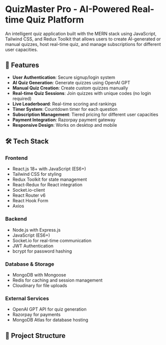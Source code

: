 # QuizMaster Pro - AI-Powered Real-time Quiz Platform

An intelligent quiz application built with the MERN stack using JavaScript, Tailwind CSS, and Redux Toolkit that allows users to create AI-generated or manual quizzes, host real-time quiz, and manage subscriptions for different user capacities.

## 🚀 Features

- **User Authentication**: Secure signup/login system
- **AI Quiz Generation**: Generate quizzes using OpenAI GPT
- **Manual Quiz Creation**: Create custom quizzes manually
- **Real-time Quiz Sessions**: Join quizzes with unique codes (no login required)
- **Live Leaderboard**: Real-time scoring and rankings
- **Timer System**: Countdown timer for each question
- **Subscription Management**: Tiered pricing for different user capacities
- **Payment Integration**: Razorpay payment gateway
- **Responsive Design**: Works on desktop and mobile

## 🛠️ Tech Stack

### Frontend
- React.js 18+ with JavaScript (ES6+)
- Tailwind CSS for styling
- Redux Toolkit for state management
- React-Redux for React integration
- Socket.io-client
- React Router v6
- React Hook Form
- Axios

### Backend
- Node.js with Express.js
- JavaScript (ES6+)
- Socket.io for real-time communication
- JWT Authentication
- bcrypt for password hashing

### Database & Storage
- MongoDB with Mongoose
- Redis for caching and session management
- Cloudinary for file uploads

### External Services
- OpenAI GPT API for quiz generation
- Razorpay for payments
- MongoDB Atlas for database hosting

## 📁 Project Structure

